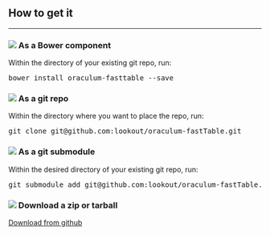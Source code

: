 How to get it
-------------
-------------

<div class="row">
  <div class="col-md-12 col-lg-6">
    <div class="panel panel-warning">
      <div class="panel-heading">
        <h3 class="panel-title">
          <img src="http://bower.io/favicon.ico"/>
          As a Bower component
        </h3>
      </div>
      <div class="panel-body">
        Within the directory of your existing git repo, run:
        <pre>bower install oraculum-fasttable --save</pre>
      </div>
    </div>
  </div>

  <div class="col-md-12 col-lg-6">
    <div class="panel panel-default">
      <div class="panel-heading">
        <h3 class="panel-title">
          <img src="https://github.com/favicon.ico"/>
          As a git repo
        </h3>
      </div>
      <div class="panel-body">
        Within the directory where you want to place the repo, run:
        <pre>git clone git@github.com:lookout/oraculum-fastTable.git</pre>
      </div>
    </div>
  </div>
</div>

<div class="row">
  <div class="col-md-12 col-lg-6">
    <div class="panel panel-default">
      <div class="panel-heading">
        <h3 class="panel-title">
          <img src="https://github.com/favicon.ico"/>
          As a git submodule
        </h3>
      </div>
      <div class="panel-body">
        Within the desired directory of your existing git repo, run:
        <pre>git submodule add git@github.com:lookout/oraculum-fastTable.git</pre>
      </div>
    </div>
  </div>
  <div class="col-md-12 col-lg-6">
    <div class="panel panel-default">
      <div class="panel-heading">
        <h3 class="panel-title">
          <img src="https://github.com/favicon.ico"/>
          Download a zip or tarball
        </h3>
      </div>
      <div class="panel-body text-center">
        <a href="https://github.com/lookout/oraculum-fastTable/releases/latest" class="btn btn-lg btn-success" target="_blank">
          <span class="glyphicon glyphicon-download"></span>
          Download from github
        </a>
      </div>
    </div>
  </div>
</div>
